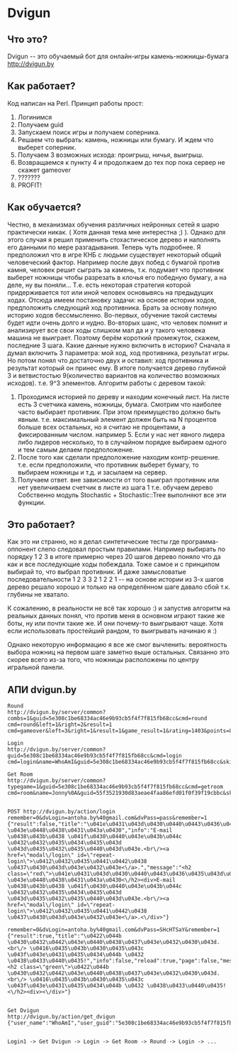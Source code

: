 # Dvigun
## Что это?

Dvigun -- это обучаемый бот для онлайн-игры камень-ножницы-бумага  http://dvigun.by

## Как работает?

Код написан на Perl. 
Принцип работы прост:
1. Логинимся
2. Получаем guid
3. Запускаем поиск игры и получаем соперника.
4. Решаем что выбрать: камень, ножницы или бумагу. И ждем что выберет соперник.
5. Получаем 3 возможных исхода: проигрыш, ничья, выигрыш.
6. Возвращаемся к пункту 4 и продолжаем до тех пор пока сервер не скажет gameover
7. ???????
8. PROFIT!

## Как обучается?

Честно, в механизмах обучения различных нейронных сетей я шарю практически никак. ( Хотя данная тема мне интерестна  ;) ). 
Однако для этого случая я решил применить стохастическое дерево и наполнять его данными по мере разгадывания.
Теперь чуть подробнее. Я предположил что в игре КНБ с людьми существует некоторый общий человеческий фактор. 
Например после двух побед с бумагой против камня, человек решит сыграть за камень, т.к. подумает что противник выберет ножницы чтобы разрезать в клочья его победную бумагу, а на деле, ну вы поняли...
Т.е. есть некоторая стратегия которой придерживается тот или иной человек основывясь на предыдущих ходах.
Отсюда имеем постановку задачи: на основе истории ходов, предположить следующий ход противника.
Брать за основу полную историю ходов бессмысленно. Во-первых, обучение такой системы будет идти очень долго и нудно. Во-вторых шанс, что человек помнит и анализирует все свои ходы слишком мал 
да и у такого человека машина не выиграет. Поэтому берём короткий промежуток, скажем, последние 3 шага.
Какие данные нужно включить в историю? Сначала я думал включить 3 параметра: мой ход, ход противника, результат игры. 
Но потом понял что достаточно двух и оставил: ход противника и результат который он принес ему.
В итоге получается дерево глубиной 3 и ветвистостью 9(количество вариантов на количество возможных исходов). т.е. 9^3 элементов. 
Алгоритм работы с деревом такой:
1. Проходимся историей по дереву и находим конечный лист.
На листе есть 3 счетчика камень, ножницы, бумага. Смотрим что наиболее часто выбирает противник.
При этом преимущество должно быть явным. т.е. максимальный элемент должен быть на N процентов больше всех остальных, но я считаю не процентами, а фиксированным числом. например 5.
Если у нас нет явного лидера либо лидеров несколько, то в случайном порядке выбираем одного и тем самым делаем предположение.
2. После того как сделали предположение находим контр-решение. т.е. если предположили, что противник выберет бумагу, то выбираем ножницы и т.д. и засылаем на сервер.
3. Получаем ответ. вне зависимости от того выиграл противник или нет увеличиваем счетчик в листе из шага 1 т.е. обучаем дерево
Собственно модуль Stochastic + Stochastic::Tree выполняют все эти функции.

## Это работает?

Как это ни странно, но я делал синтетические тесты где программа-оппонент слепо следовал простым правилами. 
Например выбирать по порядку 1 2 3 в итоге примерно через 20 шагов дерево поняло что да как и все последующие ходы побеждала.
Тоже самое и с принципом выбирай то, что выбрал противник. 
И даже замысловатые последовательности 1 2 3 3 2 1 2 2 1 -- на основе истории из 3-х шагов дерево решало хорошо и только на определённом шаге давало сбой т.к. глубины не хватало.

К сожалению, в реальности не всё так хорошо :) и запустив алгоритм на реальных данных понял, что против меня в основном играют такие же боты, ну или почти такие же.
И они почему-то выигрывают чаще. Хотя если использовать простейший рандом, то выигрывать начинаю я :)

Однако некоторую информацию я все же смог вычленить: вероятность выбора ножниц на первом шаге заметно выше остальных. 
Связанно это скорее всего из-за того, что ножницы расположены по центру игральной панели. 


## АПИ dvigun.by

    Round
    http://dvigun.by/server/common?combs=1&guid=5e308c1be68334ac46e9b93cb5f4f7f815fb68cc&cmd=round
    cmd=round&left=1&right=2&result=1
    cmd=gameover&left=3&right=1&result=1&game_result=1&rating=1403&points=85
    
    Login
    http://dvigun.by/server/common?guid=5e308c1be68334ac46e9b93cb5f4f7f815fb68cc&cmd=login
    cmd=login&name=WhoAmI&guid=5e308c1be68334ac46e9b93cb5f4f7f815fb68cc&skin=1%2C1%2C1%2C1%2C1%2C1&points=85&rating=1403
    
    Get Room
    http://dvigun.by/server/common?typegame=1&guid=5e308c1be68334ac46e9b93cb5f4f7f815fb68cc&cmd=getroom
    cmd=room&name=Jonny%0A&guid=55f3521930d83aeae4faa86efd01f0f39f19cbbc&skin=7%2C6%2C1%2C5%2C11%2C7&points=635&rating=38
    
    
    POST http://dvigun.by/action/login
    remember=0&dvLogin=antoha.by%40gmail.com&dvPass=pass&remember=1
    {"result":false,"title":"\u041e\u0431\u043d\u0430\u0440\u0443\u0436\u0435\u043d\u0430 \u043e\u0448\u0438\u0431\u043a\u0430","info":"E-mail \u0438\u043b\u0438 \u041f\u0430\u0440\u043e\u043b\u044c \u0432\u0432\u0435\u0434\u0435\u043d \u043d\u0435\u0432\u0435\u0440\u043d\u043e.<br\/><a href=\"modal\/login\" id=\"repeat-login\">\u0412\u0432\u0435\u0441\u0442\u0438 \u0437\u0430\u043d\u043e\u0432\u043e<\/a>.","message":"<h2 class=\"red\">\u041e\u0431\u043d\u0430\u0440\u0443\u0436\u0435\u043d\u0430 \u043e\u0448\u0438\u0431\u043a\u0430<\/h2><div>E-mail \u0438\u043b\u0438 \u041f\u0430\u0440\u043e\u043b\u044c \u0432\u0432\u0435\u0434\u0435\u043d \u043d\u0435\u0432\u0435\u0440\u043d\u043e.<br\/><a href=\"modal\/login\" id=\"repeat-login\">\u0412\u0432\u0435\u0441\u0442\u0438 \u0437\u0430\u043d\u043e\u0432\u043e<\/a>.<\/div>"}
    
    remember=0&dvLogin=antoha.by%40gmail.com&dvPass=SHcHTSaY&remember=1
    {"result":true,"title":"\u0422\u044b \u0430\u0432\u0442\u043e\u0440\u0438\u0437\u043e\u0432\u0430\u043d.<br\/> \u0416\u0435\u043b\u0430\u0435\u043c \u043f\u043e\u0431\u0435\u0434\u044b \u0432 \u0438\u0433\u0440\u0435!","info":false,"reload":true,"page":false,"message":"<h2 class=\"green\">\u0422\u044b \u0430\u0432\u0442\u043e\u0440\u0438\u0437\u043e\u0432\u0430\u043d.<br\/> \u0416\u0435\u043b\u0430\u0435\u043c \u043f\u043e\u0431\u0435\u0434\u044b \u0432 \u0438\u0433\u0440\u0435!<\/h2><div><\/div>"}
    
    
    Get Dvigun
    http://dvigun.by/action/get_dvigun
    {"user_name":"WhoAmI","user_guid":"5e308c1be68334ac46e9b93cb5f4f7f815fb68cc","user_id":"10929","user_mobile_confirm":"1","user_mobile":"+375291233232","team_id":"0","hash":0,"user_proccess":"100%"}
    
    
    Login1 -> Get Dvigun -> Login -> Get Room -> Round -> Login -> ...

